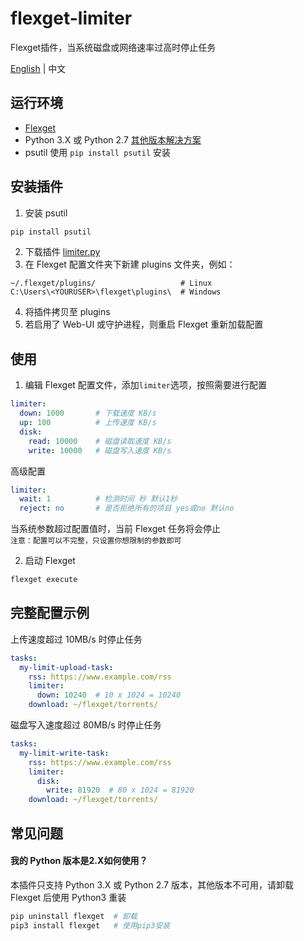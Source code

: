 # flexget-limiter
Flexget插件，当系统磁盘或网络速率过高时停止任务

[English](https://github.com/Juszoe/flexget-limiter) | 中文

## 运行环境
- [Flexget](https://flexget.com/)
- Python 3.X 或 Python 2.7 [其他版本解决方案](#version)
- psutil 使用 `pip install psutil` 安装

## 安装插件
1. 安装 psutil
```bash
pip install psutil
```
2. 下载插件 [limiter.py](https://github.com/Juszoe/flexget-limiter/releases)
3. 在 Flexget 配置文件夹下新建 plugins 文件夹，例如：
```
~/.flexget/plugins/                   # Linux
C:\Users\<YOURUSER>\flexget\plugins\  # Windows
```
4. 将插件拷贝至 plugins
5. 若启用了 Web-UI 或守护进程，则重启 Flexget 重新加载配置

## 使用
1. 编辑 Flexget 配置文件，添加`limiter`选项，按照需要进行配置
```yaml
limiter:
  down: 1000       # 下载速度 KB/s
  up: 100          # 上传速度 KB/s
  disk:
    read: 10000    # 磁盘读取速度 KB/s
    write: 10000   # 磁盘写入速度 KB/s
```
高级配置
```yaml
limiter:
  wait: 1          # 检测时间 秒 默认1秒
  reject: no       # 是否拒绝所有的项目 yes或no 默认no
```
当系统参数超过配置值时，当前 Flexget 任务将会停止<br>
`注意：配置可以不完整，只设置你想限制的参数即可`

2. 启动 Flexget
``` bash
flexget execute
```

## 完整配置示例
上传速度超过 10MB/s 时停止任务
```yaml
tasks:
  my-limit-upload-task:
    rss: https://www.example.com/rss
    limiter:
      down: 10240  # 10 x 1024 = 10240
    download: ~/flexget/torrents/
```
磁盘写入速度超过 80MB/s 时停止任务
```yaml
tasks:
  my-limit-write-task:
    rss: https://www.example.com/rss
    limiter:
      disk:
        write: 81920  # 80 x 1024 = 81920
    download: ~/flexget/torrents/
```

## 常见问题
#### 我的 Python 版本是2.X如何使用？
<span id="version"></span>
本插件只支持 Python 3.X 或 Python 2.7 版本，其他版本不可用，请卸载 Flexget 后使用 Python3 重装
```bash
pip uninstall flexget  # 卸载
pip3 install flexget   # 使用pip3安装
```